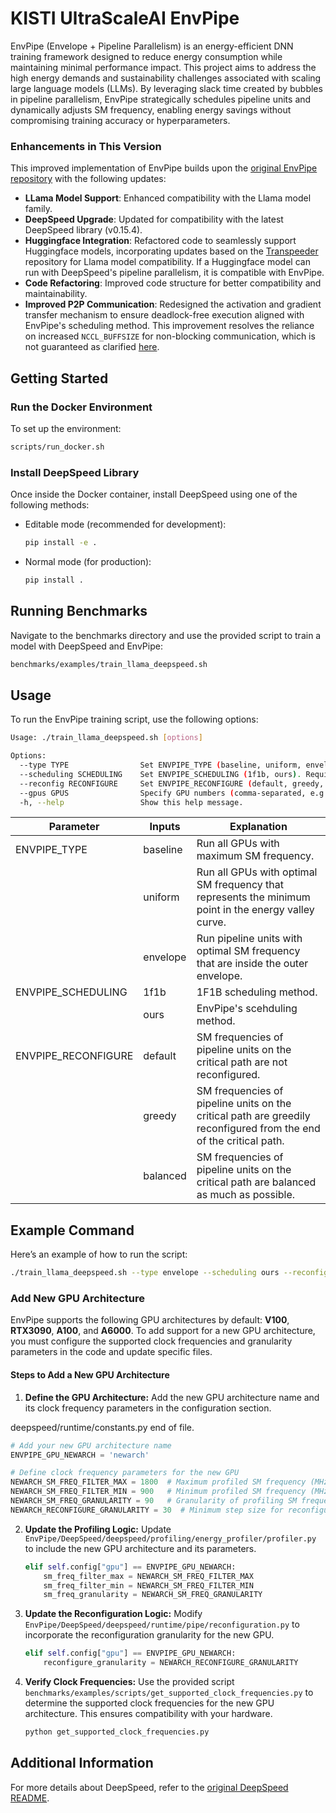 # KISTI UltraScaleAI EnvPipe

EnvPipe (Envelope + Pipeline Parallelism) is an energy-efficient DNN training framework designed to reduce energy consumption while maintaining minimal performance impact. This project aims to address the high energy demands and sustainability challenges associated with scaling large language models (LLMs). By leveraging slack time created by bubbles in pipeline parallelism, EnvPipe strategically schedules pipeline units and dynamically adjusts SM frequency, enabling energy savings without compromising training accuracy or hyperparameters.

### Enhancements in This Version
This improved implementation of EnvPipe builds upon the [original EnvPipe repository](https://github.com/casys-kaist/EnvPipe) with the following updates:
- **LLama Model Support**: Enhanced compatibility with the Llama model family.
- **DeepSpeed Upgrade**: Updated for compatibility with the latest DeepSpeed library (v0.15.4).
- **Huggingface Integration**: Refactored code to seamlessly support Huggingface models, incorporating updates based on the [Transpeeder](https://github.com/HuangLK/transpeeder) repository for Llama model compatibility. If a Huggingface model can run with DeepSpeed's pipeline parallelism, it is compatible with EnvPipe.
- **Code Refactoring**: Improved code structure for better compatibility and maintainability.
- **Improved P2P Communication**: Redesigned the activation and gradient transfer mechanism to ensure deadlock-free execution aligned with EnvPipe's scheduling method. This improvement resolves the reliance on increased `NCCL_BUFFSIZE` for non-blocking communication, which is not guaranteed as clarified [here](https://github.com/NVIDIA/nccl/issues/1252#issuecomment-2058458352).

## Getting Started

### Run the Docker Environment
To set up the environment:
```bash
scripts/run_docker.sh
```

### Install DeepSpeed Library
Once inside the Docker container, install DeepSpeed using one of the following methods:
- Editable mode (recommended for development):
  ```bash
  pip install -e .
  ```
- Normal mode (for production):
  ```bash
  pip install .
  ```

## Running Benchmarks

Navigate to the benchmarks directory and use the provided script to train a model with DeepSpeed and EnvPipe:
```bash
benchmarks/examples/train_llama_deepspeed.sh
```

## Usage

To run the EnvPipe training script, use the following options:

```bash
Usage: ./train_llama_deepspeed.sh [options]

Options:
  --type TYPE                Set ENVPIPE_TYPE (baseline, uniform, envelope). Required.
  --scheduling SCHEDULING    Set ENVPIPE_SCHEDULING (1f1b, ours). Required.
  --reconfig RECONFIGURE     Set ENVPIPE_RECONFIGURE (default, greedy, balanced). Required.
  --gpus GPUS                Specify GPU numbers (comma-separated, e.g., 0,1,3). Required.
  -h, --help                 Show this help message.
```

| **Parameter** | **Inputs** | **Explanation** |
|---|---|---|
| ENVPIPE_TYPE | baseline | Run all GPUs with maximum SM frequency. |
|  | uniform | Run all GPUs with optimal SM frequency that represents the minimum point in the energy valley curve. |
|  | envelope | Run pipeline units with optimal SM frequency that are inside the outer envelope. |
| ENVPIPE_SCHEDULING | 1f1b | 1F1B scheduling method. |
|  | ours | EnvPipe's scehduling method. |
| ENVPIPE_RECONFIGURE | default | SM frequencies of pipeline units on the critical path are not reconfigured. |
|  | greedy |  SM frequencies of pipeline units on the critical path are greedily reconfigured from the end of the critical path. |
|  | balanced | SM frequencies of pipeline units on the critical path are balanced as much as possible. |

## Example Command

Here’s an example of how to run the script:

```bash
./train_llama_deepspeed.sh --type envelope --scheduling ours --reconfig balanced --gpus 0,1,3
```

### Add New GPU Architecture

EnvPipe supports the following GPU architectures by default: **V100**, **RTX3090**, **A100**, and **A6000**. To add support for a new GPU architecture, you must configure the supported clock frequencies and granularity parameters in the code and update specific files.

#### Steps to Add a New GPU Architecture

1. **Define the GPU Architecture:**
   Add the new GPU architecture name and its clock frequency parameters in the configuration section.

  deepspeed/runtime/constants.py end of file. 

   ```python
   # Add your new GPU architecture name
   ENVPIPE_GPU_NEWARCH = 'newarch'

   # Define clock frequency parameters for the new GPU
   NEWARCH_SM_FREQ_FILTER_MAX = 1800  # Maximum profiled SM frequency (MHz)
   NEWARCH_SM_FREQ_FILTER_MIN = 900   # Minimum profiled SM frequency (MHz)
   NEWARCH_SM_FREQ_GRANULARITY = 90   # Granularity of profiling SM frequency (MHz)
   NEWARCH_RECONFIGURE_GRANULARITY = 30  # Minimum step size for reconfiguration (MHz)
   ```

2. **Update the Profiling Logic:**
   Update `EnvPipe/DeepSpeed/deepspeed/profiling/energy_profiler/profiler.py` to include the new GPU architecture and its parameters.

   ```python
   elif self.config["gpu"] == ENVPIPE_GPU_NEWARCH:
       sm_freq_filter_max = NEWARCH_SM_FREQ_FILTER_MAX
       sm_freq_filter_min = NEWARCH_SM_FREQ_FILTER_MIN
       sm_freq_granularity = NEWARCH_SM_FREQ_GRANULARITY
   ```

3. **Update the Reconfiguration Logic:**
   Modify `EnvPipe/DeepSpeed/deepspeed/runtime/pipe/reconfiguration.py` to incorporate the reconfiguration granularity for the new GPU.

   ```python
   elif self.config["gpu"] == ENVPIPE_GPU_NEWARCH:
       reconfigure_granularity = NEWARCH_RECONFIGURE_GRANULARITY
   ```

4. **Verify Clock Frequencies:**
   Use the provided script `benchmarks/examples/scripts/get_supported_clock_frequencies.py` to determine the supported clock frequencies for the new GPU architecture. This ensures compatibility with your hardware.

   ```bash
   python get_supported_clock_frequencies.py
   ```

## Additional Information

For more details about DeepSpeed, refer to the [original DeepSpeed README](./README_deepspeed.md).
